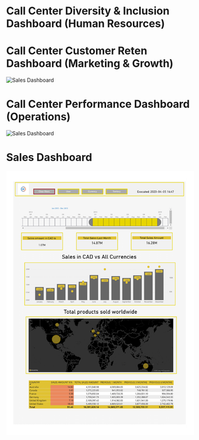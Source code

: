 
# **Call Center Diversity & Inclusion Dashboard (Human Resources)**

# **Call Center Customer Reten Dashboard (Marketing & Growth)**
![Sales Dashboard](https://github.com/Ayman947/Power-BI/blob/main/Customer%20Churn%20Dashboard.png)

# **Call Center Performance Dashboard (Operations)**
![Sales Dashboard](https://github.com/Ayman947/Power-BI/blob/main/Call%20Center%20Dashboard.png)

# **Sales Dashboard**
![Sales Dashboard](https://github.com/Ayman947/Power-BI/blob/main/Sales%20DashBoard%20(PNG).png)

